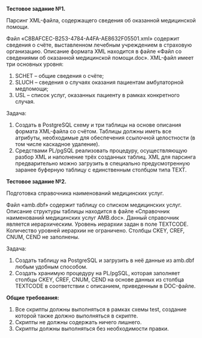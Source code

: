 **Тестовое задание №1.**

Парсинг XML-файла, содержащего сведения об оказанной медицинской помощи.

Файл «C8BAFCEC-B253-4784-A4FA-AE8632F05501.xml» содержит сведения о счёте, выставленном лечебным учреждением в страховую организацию. Описание формата XML находится в файле «Файл со сведениями об оказанной медицинской помощи.doc». XML-файл имеет три основных уровня:
1.	SCHET –  общие сведения о счёте;
2.	SLUCH – сведения о случаях оказания пациентам амбулаторной медпомощи;
3.	USL – список услуг, оказанных пациенту в рамках конкретного случая.

Задача:
1.	Создать в PostgreSQL схему и три таблицы на основе описания формата XML-файла со счётом. Таблицы должны иметь все атрибуты, необходимые для обеспечения ссылочной целостности (в том числе каскадное удаление).
2.	Средствами PL/pgSQL реализовать процедуру, осуществляющую разбор XML и наполнение трёх созданных таблиц. XML для парсинга предварительно можно загрузить в специально предусмотренную заранее буферную таблицу с единственным столбцом типа TEXT.

**Тестовое задание №2.**

Подготовка справочника наименований медицинских услуг.

Файл «amb.dbf» содержит таблицу со списком медицинских услуг. Описание структуры таблицы находится в файле «Справочник наименований медицинских услуг AMB.doc». Данный справочник является иерархическим. Уровень иерархии задан в поле TEXTCODE. Количество уровней иерархии не ограничено. Столбцы CKEY, CREF, CNUM, CEND не заполнены.

Задача:
1.	Создать таблицу на PostgreSQL и загрузить в неё данные из amb.dbf любым удобным способом.
2.	Создать хранимую процедуру на PL/pgSQL, которая заполняет столбцы CKEY, CREF, CNUM, CEND на основе данных из столбца TEXTCODE в соответствии с описанием, приведенным в DOC-файле.

**Общие требования:**
1. Все скрипты должны выполняться в рамках схемы test, создание которой также должно выполняться в скрипте.
2. Скрипты не должны содержать ничего лишнего.
3. Скрипты должны выполняться без необходимости правки.

